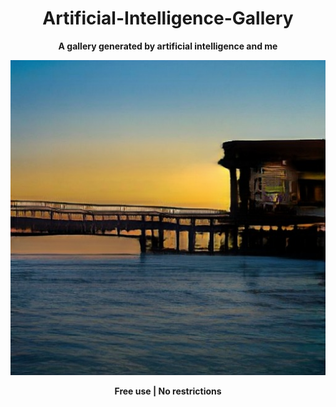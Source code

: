 <div align="center">

# Artificial-Intelligence-Gallery
**A gallery generated by artificial intelligence and me**

![markdown](https://github.com/NUISTGY/Artificial-Intelligence-Gallery/blob/main/2021330.jpg)

**Free use | No restrictions**

</div>
